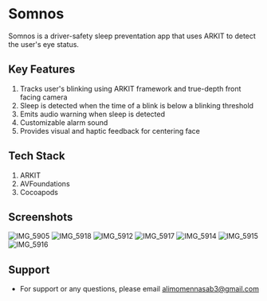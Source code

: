 
# Somnos

Somnos is a driver-safety sleep preventation app that uses ARKIT to detect the user's eye status. 

## Key Features

1. Tracks user's blinking using ARKIT framework and true-depth front facing camera
2. Sleep is detected when the time of a blink is below a blinking threshold 
3. Emits audio warning when sleep is detected
4. Customizable alarm sound
5. Provides visual and haptic feedback for centering face
## Tech Stack
1. ARKIT
2. AVFoundations
3. Cocoapods
## Screenshots

![IMG_5905](https://user-images.githubusercontent.com/81054872/159149426-395ba83f-2dc2-472d-b5d3-f9fe7c65b97b.jpg)
![IMG_5918](https://user-images.githubusercontent.com/81054872/159149449-f23c9280-256f-464c-993b-873924633d4f.PNG)
![IMG_5912](https://user-images.githubusercontent.com/81054872/159149433-828da6a7-7e22-4a9a-a9e4-a552a5e5318d.PNG)
![IMG_5917](https://user-images.githubusercontent.com/81054872/159149464-51f9e670-6303-42ab-afca-679ee56f4503.PNG)
![IMG_5914](https://user-images.githubusercontent.com/81054872/159149477-516b3ee8-d8ca-4976-9034-0e2536ec9d92.PNG)
![IMG_5915](https://user-images.githubusercontent.com/81054872/159149502-0bb7a806-605f-42de-9b23-aed5b6397265.PNG)
![IMG_5916](https://user-images.githubusercontent.com/81054872/159149506-485e9096-01e3-4aa2-823c-fee44e389f9e.PNG)




## Support

- For support or any questions, please email alimomennasab3@gmail.com

